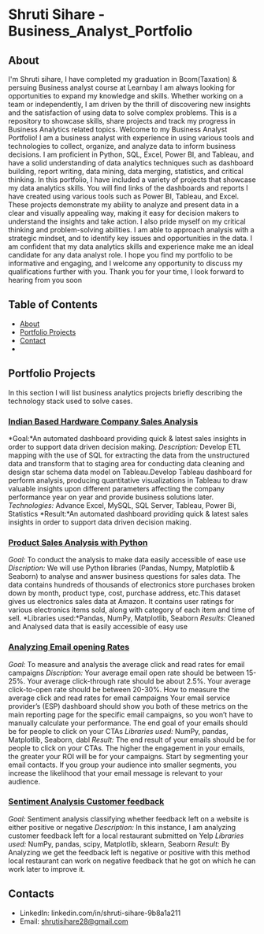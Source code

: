 # Shruti Sihare - Business_Analyst_Portfolio
## About
I'm Shruti sihare, I have completed my graduation in Bcom(Taxation) & persuing Business analyst course at  Learnbay
I am always looking for opportunities to expand my knowledge and skills. Whether working on a team or independently, I am driven by the thrill of discovering new insights and the satisfaction of using data to solve complex problems.
This is a repository to showcase skills, share projects and track my progress in Business Analytics related topics.
Welcome to my Business Analyst Portfolio!
I am a business analyst with experience in using various tools and technologies to collect, organize, and analyze data to inform business decisions. I am proficient in Python, SQL, Excel, Power BI, and Tableau, and have a solid understanding of data analytics techniques such as dashboard building, report writing, data mining, data merging, statistics, and critical thinking.
In this portfolio, I have included a variety of projects that showcase my data analytics skills. You will find links of the dashboards and reports I have created using various tools such as Power BI, Tableau, and Excel. These projects demonstrate my ability to analyze and present data in a clear and visually appealing way, making it easy for decision makers to understand the insights and take action.
 I also pride myself on my critical thinking and problem-solving abilities. I am able to approach analysis with a strategic mindset, and to identify key issues and opportunities in the data.
I am confident that my data analytics skills and experience make me an ideal candidate for any data analyst role. I hope you find my portfolio to be informative and engaging, and I welcome any opportunity to discuss my qualifications further with you.
Thank you for your time, I look forward to hearing from you soon

## Table of Contents
- [About](https://github.com/Shruti461/Business_Analyst_Projects_Portfolio/blob/main/README.md#about)
- [Portfolio Projects](https://github.com/Shruti461/Business_Analyst_Projects_Portfolio/blob/main/README.md#portfolio-projects)
- [Contact](https://github.com/Shruti461/Business_Analyst_Projects_Portfolio/blob/main/README.md#contacts)
- 
## Portfolio Projects
In this section I will list business analytics projects briefly describing the technology stack used to solve cases.

### [Indian Based Hardware Company Sales Analysis](https://github.com/Shruti461/Sales-insights-analysis-using-tableau-and-SQL)
*Goal:*An automated dashboard providing quick & latest sales insights in order to support data driven decision making.
*Description:* Develop ETL mapping with the use of SQL for extracting the data from the unstructured data and transform that to staging area for conducting data cleaning and design star schema data model on Tableau.Develop Tableau dashboard for perform analysis, producing quantitative visualizations in Tableau to draw valuable insights upon different parameters affecting the company performance year on year and provide business solutions later.
*Technologies:* Advance Excel, MySQL, SQL Server, Tableau, Power Bi, Statistics
*Result:*An automated dashboard providing quick & latest sales insights in order to support data driven decision making.

### [Product Sales Analysis with Python](https://github.com/Shruti461/Product_Sales_Analysis_With_Python)
*Goal:* To conduct the analysis to make data easily accessible of ease use
*Discription:*  We will use Python libraries (Pandas, Numpy, Matplotlib & Seaborn) to analyse and answer business questions for sales data. The data contains hundreds of thousands of electronics store purchases broken down by month, product type, cost, purchase address, etc.This dataset gives us electronics sales data at Amazon. It contains user ratings for various electronics items sold, along with category of each item and time of sell.
*Libraries used:*Pandas, NumPy, Matplotlib, Seaborn
*Results:* Cleaned and Analysed data that is easily accessible of easy use

### [Analyzing Email opening Rates](https://github.com/Shruti461/Email_rate_analysis)
*Goal:* To measure and analysis the average click and read rates for email campaigns
*Discription:* Your average email open rate should be between 15-25%. Your average click-through rate should be about 2.5%. Your average click-to-open rate should be between 20-30%. How to measure the average click and read rates for email campaigns Your email service provider’s (ESP) dashboard should show you both of these metrics on the main reporting page for the specific email campaigns, so you won’t have to manually calculate your performance. The end goal of your emails should be for people to click on your CTAs
*Libraries used:* NumPy, pandas, Matplotlib, Seaborn, dabl
*Result:* The end result of your emails should be for people to click on your CTAs. The higher the engagement in your emails, the greater your ROI will be for your campaigns.
Start by segmenting your email contacts. If you group your audience into smaller segments, you increase the likelihood that your email message is relevant to your audience.

### [Sentiment Analysis Customer feedback](https://github.com/Shruti461/sentiment_analysis_customers_feedback)
*Goal:* Sentiment analysis classifying whether feedback left on a website is either positive or negative
*Description:* In this instance, I am analyzing customer feedback left for a local restaurant submitted on Yelp
*Libraries used:* NumPy, pandas, scipy, Matplotlib, sklearn, Seaborn
*Result:* By Analyzing we get the feedback left is negative or positive with this method local restaurant can work on negative feedback that he got on which he can work later to improve it.

## Contacts
- LinkedIn: linkedin.com/in/shruti-sihare-9b8a1a211
- Email:  shrutisihare28@gmail.com 






